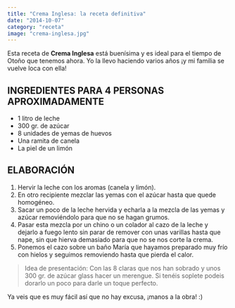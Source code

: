 ```yaml
---
title: "Crema Inglesa: la receta definitiva"
date: "2014-10-07"
category: "receta"
image: "crema-inglesa.jpg"
---
```


Esta receta de **Crema Inglesa** está buenísima y es ideal para el tiempo de Otoño que tenemos ahora. Yo la llevo haciendo varios años ¡y mi familia se vuelve loca con ella!

## INGREDIENTES PARA 4 PERSONAS APROXIMADAMENTE

- 1 litro de leche
- 300 gr. de azúcar
- 8 unidades de yemas de huevos
- Una ramita de canela
- La piel de un limón

## ELABORACIÓN

1. Hervir la leche con los aromas (canela y limón).
2. En otro recipiente mezclar las yemas con el azúcar hasta que quede homogéneo.
3. Sacar un poco de la leche hervida y echarla a la mezcla de las yemas y azúcar removiéndolo para que no se hagan grumos.
4. Pasar esta mezcla por un chino o un colador al cazo de la leche y dejarlo a fuego lento sin parar de remover con unas varillas hasta que nape, sin que hierva demasiado para que no se nos corte la crema.
5. Ponemos el cazo sobre un baño María que hayamos preparado muy frío con hielos y seguimos removiendo hasta que pierda el calor.

> Idea de presentación: Con las 8 claras que nos han sobrado y unos 300 gr. de azúcar glass hacer un merengue. Si tenéis soplete podeis dorarlo un poco para darle un toque perfecto.

Ya veis que es muy fácil así que no hay excusa, ¡manos a la obra! :)
